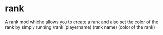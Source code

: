 # rank
A rank mod whiche allows you to create a rank and also set the color of the rank by simply running /rank (playername) (rank name) (color of the rank)
